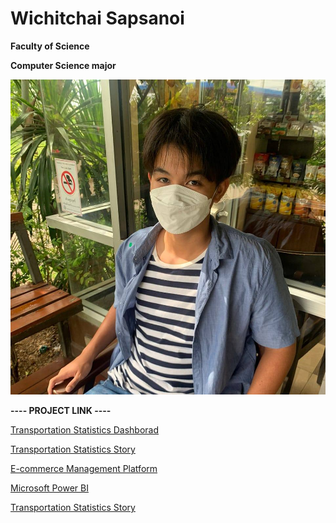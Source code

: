 # Wichitchai Sapsanoi

**Faculty of Science**

**Computer Science major**

![Profile](img/Profile1.jpg)

**---- PROJECT LINK ----**

  [Transportation Statistics Dashborad](https://public.tableau.com/views/DASHBOARD_1_17290525958020/MainDashboard?:language=th-TH&:sid=&:redirect=auth&:display_count=n&:origin=viz_share_link)

  [Transportation Statistics Story](https://public.tableau.com/views/Story_Group1/Homepage?:language=th-TH&:sid=&:redirect=auth&:display_count=n&:origin=viz_share_link)

  [E-commerce Management Platform](https://www.figma.com/proto/Jnjkzni0odZwIX6qNDjij8/Untitled?node-id=30-879&t=ErI3xLQ9jQTR6ezI-1&starting-point-node-id=30%3A879)

  [Microsoft Power BI ](https://drive.google.com/drive/u/2/folders/17dPK9PkY1HEyGn0hfOg33NXhXAf6qOgo)

  [Transportation Statistics Story](https://drive.google.com/drive/folders/1a6VaiNuw8D21kg_DB_I4xMLpBiufovYr?usp=sharing)

